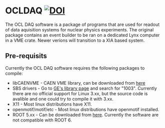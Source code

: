# OCLDAQ [![DOI](https://zenodo.org/badge/118634179.svg)](https://zenodo.org/badge/latestdoi/118634179)
The OCL DAQ software is a package of programs that are used for readout of data aquisition systems for nuclear physics experiments.
The original package contains an event builder to be ran on a dedicated Lynx computer in a VME crate. Newer verions will transition to a XIA based system.

## Pre-requisits
Currently the OCL DAQ software requires the following packages to compile:
* libCAENVME - CAEN VME library, can be downloaded from [here](http://www.caen.it/jsp/Template2/CaenProd.jsp?idmod=689&parent=43)
* SBS drivers - Go to [GE's library page](http://www.geautomation.com/library) and search for "1003". Currently there are no official support for Linux 3.xx, but the source code is avalible and one could try to compile it with 3.xx.
* X11 - Most linux distributions have X11.
* openmotif/motif/etc - Most linux distributions have openmotif installed.
* ROOT 5.xx - Can be downloaded from [here](https://root.cern). Currently the software are not compatible with ROOT 6.
